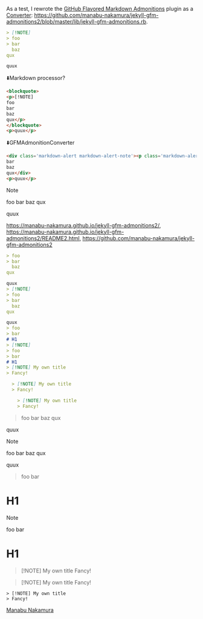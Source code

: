 As a test, I rewrote the [GitHub Flavored Markdown Admonitions](https://github.com/Helveg/jekyll-gfm-admonitions) plugin as a [Converter](https://jekyllrb.com/docs/plugins/converters/): https://github.com/manabu-nakamura/jekyll-gfm-admonitions2/blob/master/lib/jekyll-gfm-admonitions.rb.
```markdown
> [!NOTE]
> foo
> bar
  baz
qux

quux
```
⬇️Markdown processor?
```html
<blockquote>
<p>[!NOTE]
foo
bar
baz
qux</p>
</blockquote>
<p>quux</p>
```
⬇️GFMAdmonitionConverter
```html
<div class='markdown-alert markdown-alert-note'><p class='markdown-alert-title'><svg class="octicon octicon-info" viewBox="0 0 16 16" version="1.1" width="16" height="16" aria-hidden="true"><path d="..."></path></svg> Note</p>foo
bar
baz
qux</div>
<p>quux</p>
```
> [!NOTE]
> foo
> bar
  baz
qux

quux

https://manabu-nakamura.github.io/jekyll-gfm-admonitions2/,
https://manabu-nakamura.github.io/jekyll-gfm-admonitions2/README2.html,
https://github.com/manabu-nakamura/jekyll-gfm-admonitions2
```markdown
> foo
> bar
  baz
qux

quux
> [!NOTE]
> foo
> bar
  baz
qux

quux
> foo
> bar
# H1
> [!NOTE]
> foo
> bar
# H1
> [!NOTE] My own title
> Fancy!

  > [!NOTE] My own title
  > Fancy!

    > [!NOTE] My own title
    > Fancy!
```
> foo
> bar
  baz
qux

quux
> [!NOTE]
> foo
> bar
  baz
qux

quux
> foo
> bar
# H1
> [!NOTE]
> foo
> bar
# H1
> [!NOTE] My own title
> Fancy!

  > [!NOTE] My own title
  > Fancy!

    > [!NOTE] My own title
    > Fancy!

[Manabu Nakamura](https://github.com/manabu-nakamura)